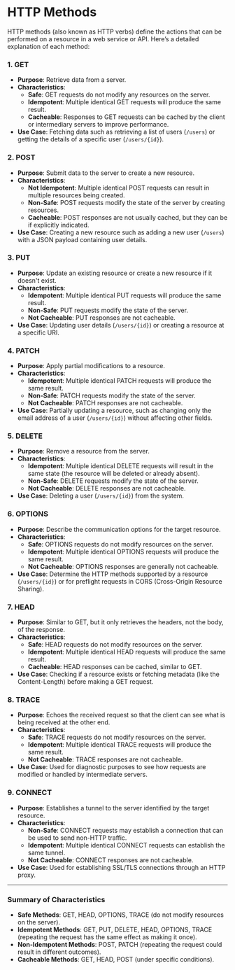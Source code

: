 # HTTP Methods
HTTP methods (also known as HTTP verbs) define the actions that can be performed on a resource in a web service or API. Here’s a detailed explanation of each method:

### **1. GET**
- **Purpose**: Retrieve data from a server.
- **Characteristics**:
  - **Safe**: GET requests do not modify any resources on the server.
  - **Idempotent**: Multiple identical GET requests will produce the same result.
  - **Cacheable**: Responses to GET requests can be cached by the client or intermediary servers to improve performance.
- **Use Case**: Fetching data such as retrieving a list of users (`/users`) or getting the details of a specific user (`/users/{id}`).

### **2. POST**
- **Purpose**: Submit data to the server to create a new resource.
- **Characteristics**:
  - **Not Idempotent**: Multiple identical POST requests can result in multiple resources being created.
  - **Non-Safe**: POST requests modify the state of the server by creating resources.
  - **Cacheable**: POST responses are not usually cached, but they can be if explicitly indicated.
- **Use Case**: Creating a new resource such as adding a new user (`/users`) with a JSON payload containing user details.

### **3. PUT**
- **Purpose**: Update an existing resource or create a new resource if it doesn't exist.
- **Characteristics**:
  - **Idempotent**: Multiple identical PUT requests will produce the same result.
  - **Non-Safe**: PUT requests modify the state of the server.
  - **Not Cacheable**: PUT responses are not cacheable.
- **Use Case**: Updating user details (`/users/{id}`) or creating a resource at a specific URI.

### **4. PATCH**
- **Purpose**: Apply partial modifications to a resource.
- **Characteristics**:
  - **Idempotent**: Multiple identical PATCH requests will produce the same result.
  - **Non-Safe**: PATCH requests modify the state of the server.
  - **Not Cacheable**: PATCH responses are not cacheable.
- **Use Case**: Partially updating a resource, such as changing only the email address of a user (`/users/{id}`) without affecting other fields.

### **5. DELETE**
- **Purpose**: Remove a resource from the server.
- **Characteristics**:
  - **Idempotent**: Multiple identical DELETE requests will result in the same state (the resource will be deleted or already absent).
  - **Non-Safe**: DELETE requests modify the state of the server.
  - **Not Cacheable**: DELETE responses are not cacheable.
- **Use Case**: Deleting a user (`/users/{id}`) from the system.

### **6. OPTIONS**
- **Purpose**: Describe the communication options for the target resource.
- **Characteristics**:
  - **Safe**: OPTIONS requests do not modify resources on the server.
  - **Idempotent**: Multiple identical OPTIONS requests will produce the same result.
  - **Not Cacheable**: OPTIONS responses are generally not cacheable.
- **Use Case**: Determine the HTTP methods supported by a resource (`/users/{id}`) or for preflight requests in CORS (Cross-Origin Resource Sharing).

### **7. HEAD**
- **Purpose**: Similar to GET, but it only retrieves the headers, not the body, of the response.
- **Characteristics**:
  - **Safe**: HEAD requests do not modify resources on the server.
  - **Idempotent**: Multiple identical HEAD requests will produce the same result.
  - **Cacheable**: HEAD responses can be cached, similar to GET.
- **Use Case**: Checking if a resource exists or fetching metadata (like the Content-Length) before making a GET request.

### **8. TRACE**
- **Purpose**: Echoes the received request so that the client can see what is being received at the other end.
- **Characteristics**:
  - **Safe**: TRACE requests do not modify resources on the server.
  - **Idempotent**: Multiple identical TRACE requests will produce the same result.
  - **Not Cacheable**: TRACE responses are not cacheable.
- **Use Case**: Used for diagnostic purposes to see how requests are modified or handled by intermediate servers.

### **9. CONNECT**
- **Purpose**: Establishes a tunnel to the server identified by the target resource.
- **Characteristics**:
  - **Non-Safe**: CONNECT requests may establish a connection that can be used to send non-HTTP traffic.
  - **Idempotent**: Multiple identical CONNECT requests can establish the same tunnel.
  - **Not Cacheable**: CONNECT responses are not cacheable.
- **Use Case**: Used for establishing SSL/TLS connections through an HTTP proxy.

---

### **Summary of Characteristics**
- **Safe Methods**: GET, HEAD, OPTIONS, TRACE (do not modify resources on the server).
- **Idempotent Methods**: GET, PUT, DELETE, HEAD, OPTIONS, TRACE (repeating the request has the same effect as making it once).
- **Non-Idempotent Methods**: POST, PATCH (repeating the request could result in different outcomes).
- **Cacheable Methods**: GET, HEAD, POST (under specific conditions).
